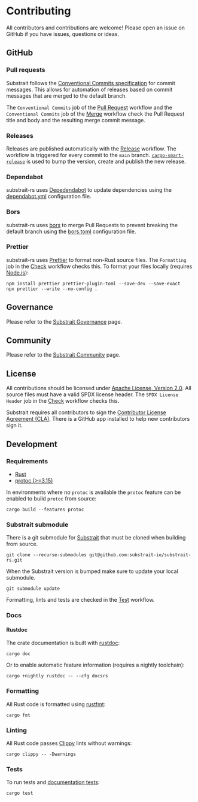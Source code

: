 # Contributing

All contributors and contributions are welcome! Please open an issue on GitHub if you have issues, questions or ideas.

## GitHub

### Pull requests

Substrait follows the [Conventional Commits specification](https://www.conventionalcommits.org/en/v1.0.0/) for commit messages. This allows for automation of releases based on commit messages that are merged to the default branch.

The `Conventional Commits` job of the [Pull Request](.github/workflows/pull-request.yml) workflow and the `Conventional Commits` job of the [Merge](.github/workflows/merge.yml) workflow check the Pull Request title and body and the resulting merge commit message.

### Releases

Releases are published automatically with the [Release](./github/workflows/release.yml) workflow. The workflow is triggered for every commit to the `main` branch. [`cargo-smart-release`](https://github.com/Byron/gitoxide/tree/main/cargo-smart-release) is used to bump the version, create and publish the new release.

### Dependabot

substrait-rs uses [Depedendabot](https://docs.github.com/en/code-security/dependabot) to update dependencies using the [dependabot.yml](.github/dependabot.yml) configuration file.

### Bors

substrait-rs uses [bors](https://bors.tech/) to merge Pull Requests to prevent breaking the default branch using the [bors.toml](.github/bors.toml) configuration file.

### Prettier

substrait-rs uses [Prettier](https://prettier.io/) to format non-Rust source files. The `Formatting` job in the [Check](.github/workflows/check.yml) workflow checks this. To format your files locally (requires [Node.js](https://nodejs.org/en/)):

```shell
npm install prettier prettier-plugin-toml --save-dev --save-exact
npx prettier --write --no-config .
```

## Governance

Please refer to the [Substrait Governance](https://substrait.io/governance/) page.

## Community

Please refer to the [Substrait Community](https://substrait.io/community/) page.

## License

All contributions should be licensed under [Apache License, Version 2.0](LICENSE).
All source files must have a valid SPDX license header. The `SPDX License Header` job in the [Check](.github/workflow/check.yml) workflow checks this.

Substrait requires all contributors to sign the [Contributor License Agreement (CLA)](https://cla-assistant.io/substrait-io/substrait). There is a GitHub app installed to help new contributors sign it.

## Development

### Requirements

- [Rust](https://rustup.rs)
- [protoc (>=3.15)](https://github.com/protocolbuffers/protobuf/releases)

In environments where no `protoc` is available the `protoc` feature can be enabled to build `protoc` from source:

```shell
cargo build --features protoc
```

### Substrait submodule

There is a git submodule for [Substrait](https://github.com/substrait-io/substrait) that must be cloned when building from source.

```shell
git clone --recurse-submodules git@github.com:substrait-io/substrait-rs.git
```

When the Substrait version is bumped make sure to update your local submodule.

```shell
git submodule update
```

Formatting, lints and tests are checked in the [Test](.github/workflows/test.yml) workflow.

### Docs

#### Rustdoc

The crate documentation is built with [rustdoc](https://doc.rust-lang.org/rustdoc/what-is-rustdoc.html):

```shell
cargo doc
```

Or to enable automatic feature information (requires a nightly toolchain):

```shell
cargo +nightly rustdoc -- --cfg docsrs
```

### Formatting

All Rust code is formatted using [rustfmt](https://github.com/rust-lang/rustfmt):

```shell
cargo fmt
```

### Linting

All Rust code passes [Clippy](https://github.com/rust-lang/rust-clippy) lints without warnings:

```shell
cargo clippy -- -Dwarnings
```

### Tests

To run tests and [documentation tests](https://doc.rust-lang.org/rustdoc/write-documentation/documentation-tests.html):

```shell
cargo test
```
